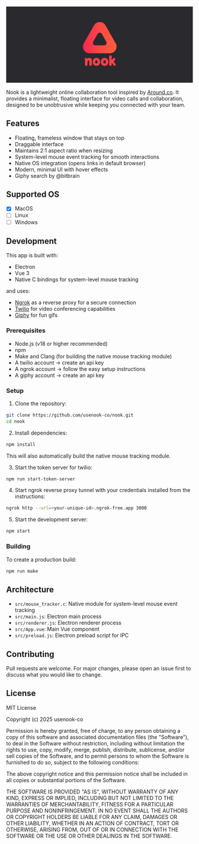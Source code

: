 ![Nook](./public/nook-banner.webp)

Nook is a lightweight online collaboration tool inspired by [Around.co](https://around.co). It provides a minimalist, floating interface for video calls and collaboration, designed to be unobtrusive while keeping you connected with your team.

## Features

- Floating, frameless window that stays on top
- Draggable interface
- Maintains 2:1 aspect ratio when resizing
- System-level mouse event tracking for smooth interactions
- Native OS integration (opens links in default browser)
- Modern, minimal UI with hover effects
- Giphy search by @bitbrain

## Supported OS

- [x] MacOS
- [ ] Linux
- [ ] Windows

## Development

This app is built with:

- Electron
- Vue 3
- Native C bindings for system-level mouse tracking

and uses:

- [Ngrok](https://ngrok.com/) as a reverse proxy for a secure connection
- [Twilio](https://www.twilio.com/) for video conferencing capabilities
- [Giphy](https://giphy.com/) for fun gifs

### Prerequisites

- Node.js (v18 or higher recommended)
- npm
- Make and Clang (for building the native mouse tracking module)
- A twilio account -> create an api key
- A ngrok account -> follow the easy setup instructions
- A giphy account -> create an api key

### Setup

1. Clone the repository:

```bash
git clone https://github.com/usenook-co/nook.git
cd nook
```

2. Install dependencies:

```bash
npm install
```

This will also automatically build the native mouse tracking module.

3. Start the token server for twilio:

```bash
npm run start-token-server
```

4. Start ngrok reverse proxy tunnel with your credentials installed from the instructions:

```bash
ngrok http --url=<your-unique-id>.ngrok-free.app 3000 
```

5. Start the development server:

```bash
npm start
```

### Building

To create a production build:

```bash
npm run make
```

## Architecture

- `src/mouse_tracker.c`: Native module for system-level mouse event tracking
- `src/main.js`: Electron main process
- `src/renderer.js`: Electron renderer process
- `src/App.vue`: Main Vue component
- `src/preload.js`: Electron preload script for IPC

## Contributing

Pull requests are welcome. For major changes, please open an issue first to discuss what you would like to change.

## License

MIT License

Copyright (c) 2025 usenook-co

Permission is hereby granted, free of charge, to any person obtaining a copy
of this software and associated documentation files (the "Software"), to deal
in the Software without restriction, including without limitation the rights
to use, copy, modify, merge, publish, distribute, sublicense, and/or sell
copies of the Software, and to permit persons to whom the Software is
furnished to do so, subject to the following conditions:

The above copyright notice and this permission notice shall be included in all
copies or substantial portions of the Software.

THE SOFTWARE IS PROVIDED "AS IS", WITHOUT WARRANTY OF ANY KIND, EXPRESS OR
IMPLIED, INCLUDING BUT NOT LIMITED TO THE WARRANTIES OF MERCHANTABILITY,
FITNESS FOR A PARTICULAR PURPOSE AND NONINFRINGEMENT. IN NO EVENT SHALL THE
AUTHORS OR COPYRIGHT HOLDERS BE LIABLE FOR ANY CLAIM, DAMAGES OR OTHER
LIABILITY, WHETHER IN AN ACTION OF CONTRACT, TORT OR OTHERWISE, ARISING FROM,
OUT OF OR IN CONNECTION WITH THE SOFTWARE OR THE USE OR OTHER DEALINGS IN THE
SOFTWARE.
